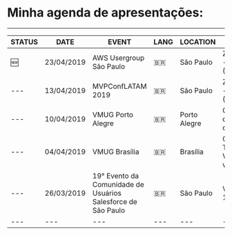 # Minha agenda de apresentações:

---


|STATUS|DATE|EVENT|LANG|LOCATION|TALK|LINK|INFO|
|---|---|---|---|---|---|---|---|
|:new:|23/04/2019|AWS Usergroup São Paulo|:brazil:| São Paulo|Zero2Useful - Terraform (AWS)|:link:|:soon:|
|---|13/04/2019|MVPConfLATAM 2019|:brazil:| São Paulo|Zero2Useful - Terraform (Azure)|:link:|:soon:|
|---|10/04/2019|VMUG Porto Alegre|:brazil:| Porto Alegre|Git para quem não é developer|:link:|:soon:|
|---|04/04/2019|VMUG Brasília|:brazil:| Brasília|Comunidades Técnicas & VMware vExpert|:link:|:soon:|
|---|26/03/2019|19° Evento da Comunidade de Usuários Salesforce de São Paulo|:brazil:| São Paulo|Virtualização 101|:link:|:soon:|
|---|---|---|---|---|---|---|
